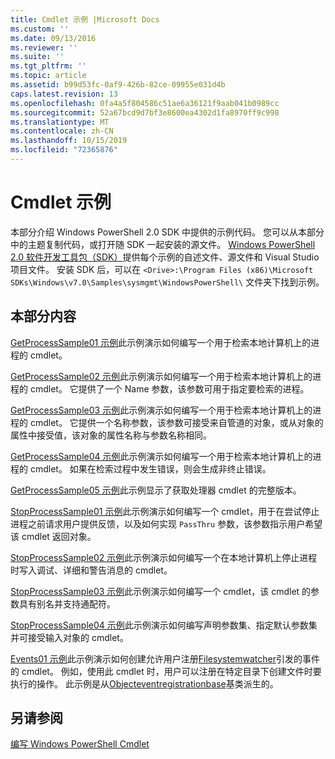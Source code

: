 ```yaml
---
title: Cmdlet 示例 |Microsoft Docs
ms.custom: ''
ms.date: 09/13/2016
ms.reviewer: ''
ms.suite: ''
ms.tgt_pltfrm: ''
ms.topic: article
ms.assetid: b99d53fc-0af9-426b-82ce-09955e031d4b
caps.latest.revision: 13
ms.openlocfilehash: 0fa4a5f804586c51ae6a36121f9aab041b0989cc
ms.sourcegitcommit: 52a67bcd9d7bf3e8600ea4302d1fa8970ff9c998
ms.translationtype: MT
ms.contentlocale: zh-CN
ms.lasthandoff: 10/15/2019
ms.locfileid: "72365876"
---
```

# <a name="cmdlet-samples"></a>Cmdlet 示例

本部分介绍 Windows PowerShell 2.0 SDK 中提供的示例代码。 您可以从本部分中的主题复制代码，或打开随 SDK 一起安装的源文件。 [Windows PowerShell 2.0 软件开发工具包（SDK）](https://www.microsoft.com/en-us/download/details.aspx?id=2560)提供每个示例的自述文件、源文件和 Visual Studio 项目文件。 安装 SDK 后，可以在 `<Drive>:\Program Files (x86)\Microsoft SDKs\Windows\v7.0\Samples\sysmgmt\WindowsPowerShell\` 文件夹下找到示例。

## <a name="in-this-section"></a>本部分内容

[GetProcessSample01 示例](./getprocesssample01-sample.md)此示例演示如何编写一个用于检索本地计算机上的进程的 cmdlet。

[GetProcessSample02 示例](./getprocesssample02-sample.md)此示例演示如何编写一个用于检索本地计算机上的进程的 cmdlet。 它提供了一个 Name 参数，该参数可用于指定要检索的进程。

[GetProcessSample03 示例](./getprocesssample03-sample.md)此示例演示如何编写一个用于检索本地计算机上的进程的 cmdlet。 它提供一个名称参数，该参数可接受来自管道的对象，或从对象的属性中接受值，该对象的属性名称与参数名称相同。

[GetProcessSample04 示例](./getprocesssample04-sample.md)此示例演示如何编写一个用于检索本地计算机上的进程的 cmdlet。 如果在检索过程中发生错误，则会生成非终止错误。

[GetProcessSample05 示例](./getprocesssample05-sample.md)此示例显示了获取处理器 cmdlet 的完整版本。

[StopProcessSample01 示例](./stopprocesssample01-sample.md)此示例演示如何编写一个 cmdlet，用于在尝试停止进程之前请求用户提供反馈，以及如何实现 `PassThru` 参数，该参数指示用户希望该 cmdlet 返回对象。

[StopProcessSample02 示例](./stopprocesssample02-sample.md)此示例演示如何编写一个在本地计算机上停止进程时写入调试、详细和警告消息的 cmdlet。

[StopProcessSample03 示例](./stopprocesssample03-sample.md)此示例演示如何编写一个 cmdlet，该 cmdlet 的参数具有别名并支持通配符。

[StopProcessSample04 示例](./stopprocesssample04-sample.md)此示例演示如何编写声明参数集、指定默认参数集并可接受输入对象的 cmdlet。

[Events01 示例](./events01-sample.md)此示例演示如何创建允许用户注册[Filesystemwatcher](/dotnet/api/System.IO.FileSystemWatcher)引发的事件的 cmdlet。 例如，使用此 cmdlet 时，用户可以注册在特定目录下创建文件时要执行的操作。 此示例是从[Objecteventregistrationbase](/dotnet/api/Microsoft.PowerShell.Commands.ObjectEventRegistrationBase)基类派生的。

## <a name="see-also"></a>另请参阅

[编写 Windows PowerShell Cmdlet](./writing-a-windows-powershell-cmdlet.md)
